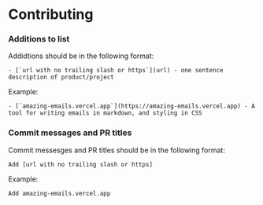 # Contributing

### Additions to list
Addidtions should be in the following format:

```
- [`url with no trailing slash or https`](url) - one sentence description of product/project
```

Example:

```
- [`amazing-emails.vercel.app`](https://amazing-emails.vercel.app) - A tool for writing emails in markdown, and styling in CSS
```

### Commit messages and PR titles
Commit messesges and PR titles should be in the following format:

```
Add [url with no trailing slash or https]
```

Example:

```
Add amazing-emails.vercel.app
```
